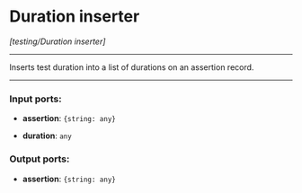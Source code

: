 # Duration inserter

_[testing/Duration inserter]_

---

Inserts test duration into a list of durations on an assertion record.  

---

### Input ports:

* __assertion__: ` {string: any} `


* __duration__: ` any `

### Output ports:

* __assertion__: ` {string: any} `

